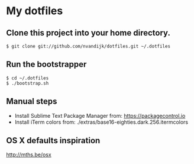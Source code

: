 # My dotfiles

## Clone this project into your home directory.

    $ git clone git://github.com/nvandijk/dotfiles.git ~/.dotfiles

## Run the bootstrapper

    $ cd ~/.dotfiles
    $ ./bootstrap.sh

## Manual steps

- Install Sublime Text Package Manager from: https://packagecontrol.io
- Install iTerm colors from: ./extras/base16-eighties.dark.256.itermcolors

## OS X defaults inspiration

http://mths.be/osx
